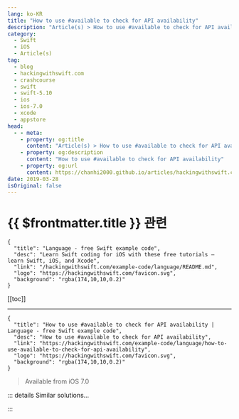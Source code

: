 ```yaml
---
lang: ko-KR
title: "How to use #available to check for API availability"
description: "Article(s) > How to use #available to check for API availability"
category:
  - Swift
  - iOS
  - Article(s)
tag: 
  - blog
  - hackingwithswift.com
  - crashcourse
  - swift
  - swift-5.10
  - ios
  - ios-7.0
  - xcode
  - appstore
head:
  - - meta:
    - property: og:title
      content: "Article(s) > How to use #available to check for API availability"
    - property: og:description
      content: "How to use #available to check for API availability"
    - property: og:url
      content: https://chanhi2000.github.io/articles/hackingwithswift.com/example-code/language/how-to-use-available-to-check-for-api-availability.html
date: 2019-03-28
isOriginal: false
---
```


# {{ $frontmatter.title }} 관련

```component VPCard
{
  "title": "Language - free Swift example code",
  "desc": "Learn Swift coding for iOS with these free tutorials – learn Swift, iOS, and Xcode",
  "link": "/hackingwithswift.com/example-code/language/README.md",
  "logo": "https://hackingwithswift.com/favicon.svg",
  "background": "rgba(174,10,10,0.2)"
}
```

[[toc]]

---

```component VPCard
{
  "title": "How to use #available to check for API availability | Language - free Swift example code",
  "desc": "How to use #available to check for API availability",
  "link": "https://hackingwithswift.com/example-code/language/how-to-use-available-to-check-for-api-availability",
  "logo": "https://hackingwithswift.com/favicon.svg",
  "background": "rgba(174,10,10,0.2)"
}
```

> Available from iOS 7.0

<!-- TODO: 작성 -->

<!-- 
One of my favorite Xcode features is the ability to have Xcode automatically check API availability for you, which means it will refuse to run code that is not available on the minimum iOS version you support.

Of course, there are times when you really do need to use a newer feature, for example if you want to use `UIStackView` where it's available but otherwise show a message to users asking them to upgrade. For this, Swift has `#available`, which lets you state that a certain block of code should only execute on specific versions of iOS.

To use the previous example, this code checks whether the user has iOS 9.0 or later on their device:

```swift
if #available(iOS 9, *) {
    // use UIStackView
} else {
    // show sad face emoji
}
```

Any code inside the `// use UIStackView` block can be executed as if your deployment target were iOS 9.0.

If you want, you can mark whole functions or classes as requiring a specific iOS version by using `@available`, like this:

```swift
@available(iOS 9, *)
func useStackView() {
    // use UIStackView
}
```

-->

::: details Similar solutions…

<!--
/example-code/language/how-to-check-whether-a-module-is-available-using-canimport">How to check whether a module is available using canImport() 
/example-code/language/how-to-use-available-to-deprecate-old-apis">How to use @available to deprecate old APIs 
/example-code/strings/how-to-display-different-strings-based-on-available-space-using-variantfittingpresentationwidth">How to display different strings based on available space using variantFittingPresentationWidth() 
/quick-start/swiftui/how-to-tell-the-user-that-no-content-is-available">How to tell the user that no content is available 
/quick-start/swiftui/whats-the-difference-between-observedobject-state-and-environmentobject">What’s the difference between @ObservedObject, @State, and @EnvironmentObject?</a>
-->

:::

